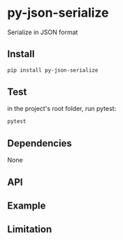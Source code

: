 # py-json-serialize

Serialize in JSON format

## Install

```sh
pip install py-json-serialize
```

## Test

in the project's root folder, run pytest:

```bash
pytest
```

## Dependencies

None

## API



## Example



## Limitation

